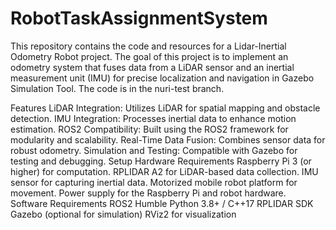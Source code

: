# RobotTaskAssignmentSystem

This repository contains the code and resources for a Lidar-Inertial Odometry Robot project. The goal of this project is to implement an odometry system that fuses data from a LiDAR sensor and an inertial measurement unit (IMU) for precise localization and navigation in Gazebo Simulation Tool. The code is in the nuri-test branch.


Features
LiDAR Integration: Utilizes LiDAR for spatial mapping and obstacle detection.
IMU Integration: Processes inertial data to enhance motion estimation.
ROS2 Compatibility: Built using the ROS2 framework for modularity and scalability.
Real-Time Data Fusion: Combines sensor data for robust odometry.
Simulation and Testing: Compatible with Gazebo for testing and debugging.
Setup
Hardware Requirements
Raspberry Pi 3 (or higher) for computation.
RPLIDAR A2 for LiDAR-based data collection.
IMU sensor for capturing inertial data.
Motorized mobile robot platform for movement.
Power supply for the Raspberry Pi and robot hardware.
Software Requirements
ROS2 Humble
Python 3.8+ / C++17
RPLIDAR SDK
Gazebo (optional for simulation)
RViz2 for visualization
